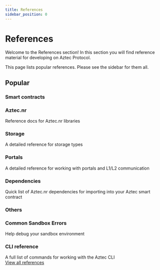 ```yaml
---
title: References
sidebar_position: 0
---
```


# References

Welcome to the References section! In this section you will find reference material for developing on Aztec Protocol.

This page lists popular references. Please see the sidebar for them all.


## Popular 

### Smart contracts

<div className="card-container">
  <Card shadow='tl' link='/reference/developer_references/smart_contract_reference/aztec_nr/address-note/address_note'>
    <CardHeader>
      <h3>Aztec.nr</h3>
    </CardHeader>
    <CardBody>
      Reference docs for Aztec.nr libraries
    </CardBody>
  </Card>

  <Card shadow='tl' link='/reference/developer_references/smart_contract_reference/storage/shared_state'>
    <CardHeader>
      <h3>Storage</h3>
    </CardHeader>
    <CardBody>
      A detailed reference for storage types
    </CardBody>
  </Card>

  <Card shadow='tl' link='/reference/developer_references/smart_contract_reference/portals/inbox'>
    <CardHeader>
      <h3>Portals</h3>
    </CardHeader>
    <CardBody>
      A detailed reference for working with portals and L1/L2 communication
    </CardBody>
  </Card>

   <Card shadow='tl' link='/reference/developer_references/dependencies/'>
    <CardHeader>
      <h3>Dependencies</h3>
    </CardHeader>
    <CardBody>
      Quick list of Aztec.nr dependencies for importing into your Aztec smart contract
    </CardBody>
  </Card>
</div>

### Others

<div className="card-container">
  <Card shadow='tl' link='/reference/developer_references/common_errors/sandbox-errors'>
    <CardHeader>
      <h3>Common Sandbox Errors</h3>
    </CardHeader>
    <CardBody>
      Help debug your sandbox environment
    </CardBody>
  </Card>

  <Card shadow='tl'  link='/reference/developer_references/sandbox_reference/cli_reference'>
    <CardHeader>
      <h3>CLI reference</h3>
    </CardHeader>
    <CardBody>
      A full list of commands for working with the Aztec CLI
    </CardBody>
  </Card>
</div>

<div className="view-all-link">
  <a href="/reference/developer_references/sandbox_reference/cheat_codes">View all references</a>
</div>

<style>
{`
  .card-container {
  display: grid;
  grid-template-columns: repeat(auto-fit, minmax(300px, 1fr));
  gap: 1rem;
  margin-bottom: 1rem;
}

.card-container.full-width {
  grid-template-columns: 1fr;
}

@media (min-width: 769px) {
  .card-container:not(.full-width) {
    grid-template-columns: repeat(2, 1fr);
  }
}

.card-link-wrapper {
  display: contents;
}

.card {
  display: flex;
  flex-direction: column;
  height: 100%;
  transition: all 0.3s ease;
}

.card:hover {
  transform: scale(1.02);
}

.card__body {
  flex: 1;
}

.view-all-link {
  text-align: right;
  margin-bottom: 2rem;
}

.view-all-link a {
  font-size: 0.9rem;
  color: var(--ifm-color-primary);
  text-decoration: none;
}
`}
</style>